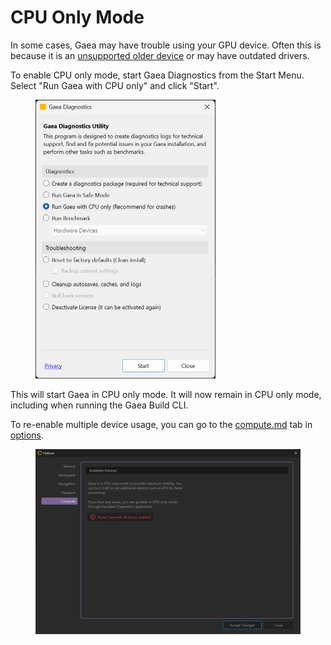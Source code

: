 # CPU Only Mode

In some cases, Gaea may have trouble using your GPU device. Often this is because it is an [unsupported older device](../../getting-started/install-gaea/#system-requirements) or may have outdated drivers.

To enable CPU only mode, start Gaea Diagnostics from the Start Menu. Select "Run Gaea with CPU only" and click "Start".

<figure><img src="../../.gitbook/assets/Gaea_Diagnostics_11-00-52-AM.png" alt="" width="288"><figcaption></figcaption></figure>

This will start Gaea in CPU only mode. It will now remain in CPU only mode, including when running the Gaea Build CLI.

To re-enable multiple device usage, you can go to the [compute.md](../../getting-started/managing-gaea/options/compute.md "mention") tab in [options](../../getting-started/managing-gaea/options/ "mention").

<figure><img src="../../.gitbook/assets/Options_11-01-25-AM.png" alt=""><figcaption></figcaption></figure>

